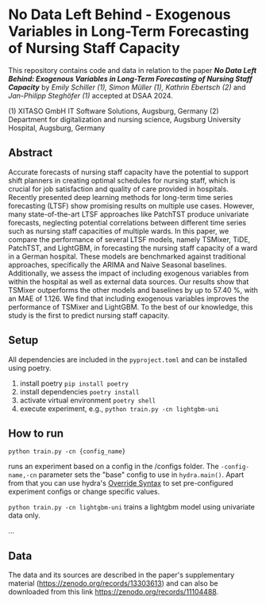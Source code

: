 # No Data Left Behind - Exogenous Variables in Long-Term Forecasting of Nursing Staff Capacity

This repository contains code and data in relation to the paper ***No Data Left Behind: Exogenous Variables in Long-Term Forecasting of Nursing Staff Capacity*** by *Emily Schiller (1), Simon Müller (1), Kathrin Ebertsch (2)* and *Jan-Philipp Steghöfer (1)* accepted at DSAA 2024.

(1) XITASO GmbH IT Software Solutions, Augsburg, Germany
(2) Department for digitalization and nursing science, Augsburg University Hospital, Augsburg, Germany

## Abstract 
Accurate forecasts of nursing staff capacity have the potential to support shift planners in creating optimal schedules for nursing staff, which is crucial for job satisfaction and quality of care provided in hospitals. Recently presented deep learning methods for long-term time series forecasting (LTSF) show promising results on multiple use cases. However, many state-of-the-art LTSF approaches like PatchTST produce univariate forecasts, neglecting potential correlations between different time series such as nursing staff capacities of multiple wards. In this paper, we compare the performance of several LTSF models, namely TSMixer, TiDE, PatchTST, and LightGBM, in forecasting the nursing staff capacity of a ward in a German hospital. These models are benchmarked against traditional approaches, specifically the ARIMA and Naive Seasonal baselines. Additionally, we assess the impact of including exogenous variables from within the hospital as well as external data sources. Our results show that TSMixer outperforms the other models and baselines by up to 57.40 %, with an MAE of 1.126. We find that including exogenous variables improves the performance of TSMixer and LightGBM. To the best of our knowledge, this study is the first to predict nursing staff capacity. 

## Setup

All dependencies are included in the `pyproject.toml` and can be installed using poetry.

1. install poetry `pip install poetry`
2. install dependencies `poetry install`
3. activate virtual environment `poetry shell`
4. execute experiment, e.g., `python train.py -cn lightgbm-uni`



## How to run 

`python train.py -cn {config_name}`

runs an experiment based on a config in the /configs folder. The `-config-name,-cn` parameter sets the "base" config to use in `hydra.main()`.
Apart from that you can use hydra's [Override Syntax](https://hydra.cc/docs/advanced/override_grammar/basic/) to set pre-configured experiment configs or change specific values.

`python train.py -cn lightgbm-uni` trains a lightgbm model using univariate data only.

...

## Data 

The data and its sources are described in the paper's supplementary material (https://zenodo.org/records/13303613) and can also be downloaded from this link https://zenodo.org/records/11104488.
